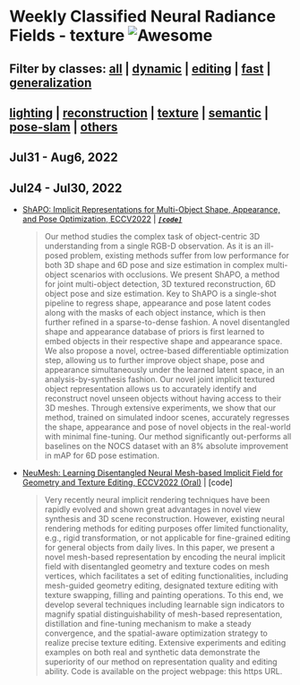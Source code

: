 
Weekly Classified Neural Radiance Fields - texture ![Awesome](https://cdn.rawgit.com/sindresorhus/awesome/d7305f38d29fed78fa85652e3a63e154dd8e8829/media/badge.svg)
===================================================================================================================================================================
## Filter by classes: [all](../weekly_nerf.md) | [dynamic](./dynamic.md) | [editing](./editing.md) | [fast](./fast.md) | [generalization](./generalization.md) 
## [lighting](./lighting.md) | [reconstruction](./reconstruction.md) | [texture](./texture.md) | [semantic](./semantic.md) | [pose-slam](./pose-slam.md) | [others](./others.md) 
## Jul31 - Aug6, 2022
## Jul24 - Jul30, 2022
  - [ShAPO: Implicit Representations for Multi-Object Shape, Appearance, and Pose Optimization, ECCV2022](https://arxiv.org/abs/2207.13691) | [***``[code]``***](https://zubair-irshad.github.io/projects/ShAPO.html)
    > Our method studies the complex task of object-centric 3D understanding from a single RGB-D observation. As it is an ill-posed problem, existing methods suffer from low performance for both 3D shape and 6D pose and size estimation in complex multi-object scenarios with occlusions. We present ShAPO, a method for joint multi-object detection, 3D textured reconstruction, 6D object pose and size estimation. Key to ShAPO is a single-shot pipeline to regress shape, appearance and pose latent codes along with the masks of each object instance, which is then further refined in a sparse-to-dense fashion. A novel disentangled shape and appearance database of priors is first learned to embed objects in their respective shape and appearance space. We also propose a novel, octree-based differentiable optimization step, allowing us to further improve object shape, pose and appearance simultaneously under the learned latent space, in an analysis-by-synthesis fashion. Our novel joint implicit textured object representation allows us to accurately identify and reconstruct novel unseen objects without having access to their 3D meshes. Through extensive experiments, we show that our method, trained on simulated indoor scenes, accurately regresses the shape, appearance and pose of novel objects in the real-world with minimal fine-tuning. Our method significantly out-performs all baselines on the NOCS dataset with an 8% absolute improvement in mAP for 6D pose estimation.
  - [NeuMesh: Learning Disentangled Neural Mesh-based Implicit Field for Geometry and Texture Editing, ECCV2022 (Oral)](https://arxiv.org/abs/2207.11911) | [code]
    > Very recently neural implicit rendering techniques have been rapidly evolved and shown great advantages in novel view synthesis and 3D scene reconstruction. However, existing neural rendering methods for editing purposes offer limited functionality, e.g., rigid transformation, or not applicable for fine-grained editing for general objects from daily lives. In this paper, we present a novel mesh-based representation by encoding the neural implicit field with disentangled geometry and texture codes on mesh vertices, which facilitates a set of editing functionalities, including mesh-guided geometry editing, designated texture editing with texture swapping, filling and painting operations. To this end, we develop several techniques including learnable sign indicators to magnify spatial distinguishability of mesh-based representation, distillation and fine-tuning mechanism to make a steady convergence, and the spatial-aware optimization strategy to realize precise texture editing. Extensive experiments and editing examples on both real and synthetic data demonstrate the superiority of our method on representation quality and editing ability. Code is available on the project webpage: this https URL.
